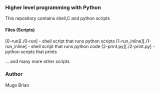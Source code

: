 ### Higher level programming with Python
This repository contains shell,C and python scripts
#### Files (Scripts)
[0-run][./0-run] - shell script that runs python scripts
[1-run_inline][./1-run_inline] - shell script that runs python code
[2-print.py][./2-print.py] - python scripts that prints

... and many more other scripts

### Author
Mugo Brian
